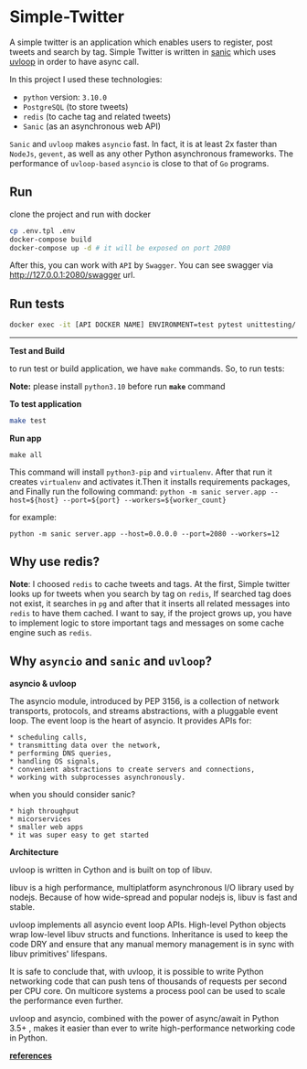 Simple-Twitter
=============
A simple twitter is an application which enables users to register, post tweets and search by tag.
Simple Twitter is written in [sanic](https://github.com/huge-success/sanic) which uses [uvloop](https://github.com/magicstack/uvloop) in order to have async call.

In this project I used these technologies:

* `python` version: `3.10.0`
* `PostgreSQL` (to store tweets)
* `redis` (to cache tag and related tweets)
* `Sanic` (as an asynchronous web API)

`Sanic` and `uvloop` makes `asyncio` fast. In fact, it is at least 2x faster than `NodeJs`, `gevent`, as well as any other Python asynchronous frameworks. The performance of `uvloop-based` `asyncio` is close to that of `Go` programs. 
 
Run
-----------
clone the project and run with docker

```bash
cp .env.tpl .env
docker-compose build
docker-compose up -d # it will be exposed on port 2080
```


After this, you can work with `API` by `Swagger`. You can see swagger via <http://127.0.0.1:2080/swagger> url.
 


Run tests
-----------
```bash
docker exec -it [API DOCKER NAME] ENVIRONMENT=test pytest unittesting/
```

-----------
**Test and Build**

to run test or build application, we have `make` commands. So, to run tests:

**Note:** please install `python3.10` before run **`make`** command


**To test application**
```bash
make test
```


**Run app**
```
make all
```
This command will install `python3-pip` and `virtualenv`.
After that run it creates `virtualenv` and activates it.Then it installs requirements packages, and Finally run the following command:
`python -m sanic server.app --host=${host} --port=${port} --workers=${worker_count}`

for example:
```
python -m sanic server.app --host=0.0.0.0 --port=2080 --workers=12
``` 

Why use redis?
-------------
**Note**:
I choosed `redis` to cache tweets and tags. At the first, Simple twitter looks up for tweets when you search by tag on `redis`, If searched tag does not exist, it searches in `pg` and after that it inserts all related messages into `redis` to have them cached.
I want to say, if the project grows up, you have to implement logic to store important tags and messages on some cache engine such as `redis`. 


Why `asyncio` and `sanic` and `uvloop`?
------------
**asyncio & uvloop**

The asyncio module, introduced by PEP 3156, is a collection of network transports, protocols, and streams abstractions, with a pluggable event loop. The event loop is the heart of asyncio. It provides APIs for:

    * scheduling calls,
    * transmitting data over the network,
    * performing DNS queries,
    * handling OS signals,
    * convenient abstractions to create servers and connections,
    * working with subprocesses asynchronously.
    
when you should consider sanic?
    
    * high throughput
    * micorservices
    * smaller web apps
    * it was super easy to get started

**Architecture**

uvloop is written in Cython and is built on top of libuv.

libuv is a high performance, multiplatform asynchronous I/O library used by nodejs. Because of how wide-spread and popular nodejs is, libuv is fast and stable.

uvloop implements all asyncio event loop APIs. High-level Python objects wrap low-level libuv structs and functions. Inheritance is used to keep the code DRY and ensure that any manual memory management is in sync with libuv primitives' lifespans.

It is safe to conclude that, with uvloop, it is possible to write Python networking code that can push tens of thousands of requests per second per CPU core. On multicore systems a process pool can be used to scale the performance even further.

uvloop and asyncio, combined with the power of async/await in Python 3.5+ , makes it easier than ever to write high-performance networking code in Python.


**[references](https://magic.io/blog/uvloop-blazing-fast-python-networking/)**